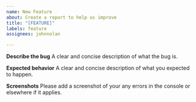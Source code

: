 ```yaml
---
name: New Feature
about: Create a report to help us improve
title: "[FEATURE]"
labels: feature
assignees: johnnolan

---
```


**Describe the bug**
A clear and concise description of what the bug is.

**Expected behavior**
A clear and concise description of what you expected to happen.

**Screenshots**
Please add a screenshot of your any errors in the console or elsewhere if it applies.

